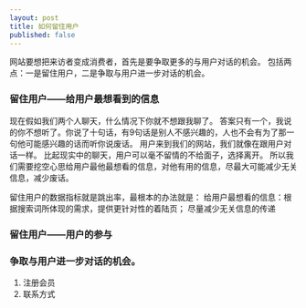 ```yaml
---
layout: post
title: 如何留住用户
published: false
---
```


网站要想把来访者变成消费者，首先是要争取更多的与用户对话的机会。 包括两点：一是留住用户，二是争取与用户进一步对话的机会。

### 留住用户——给用户最想看到的信息

现在假如我们两个人聊天，什么情况下你就不想跟我聊了。 答案只有一个，我说的你不想听了。你说了十句话，有9句话是别人不感兴趣的，人也不会有为了那一句他可能感兴趣的话而听你说废话。 用户来到我们的网站，我们就像在跟用户对话一样。 比起现实中的聊天，用户可以毫不留情的不给面子，选择离开。 所以我们需要挖空心思给用户最他最想看的信息，对他有用的信息，尽最大可能减少无关信息，减少废话。

留住用户的数据指标就是跳出率，最根本的办法就是： 给用户最想看的信息：根据搜索词所体现的需求，提供更针对性的着陆页； 尽量减少无关信息的传递

### 留住用户——用户的参与

### 争取与用户进一步对话的机会。

1.  注册会员
2.  联系方式

